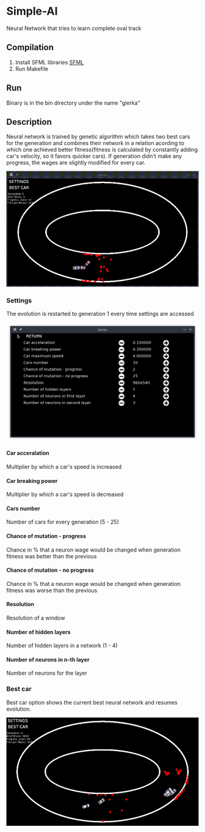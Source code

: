 # Simple-AI

Neural Network that tries to learn complete oval track

## Compilation
1. Install SFML libraries
[SFML](https://www.sfml-dev.org/tutorials/2.5/start-linux.php)
2. Run Makefile

## Run
Binary is in the bin directory under the name "gierka"

## Description

Neural network is trained by genetic algorithm which takes two best cars for the generation and combines their network in a relation acording to which one achieved better fitness(fitness is calculated by constantly adding car's velocity, so it favors quicker cars). If generation didn't make any progress, the wages are slightly modified for every car.

![play](readme_img/play.gif)

### Settings

The evolution is restarted to generation 1 every time settings are accessed

![settings](readme_img/settings.png)

#### Car acceralation
Multiplier by which a car's speed is increased

#### Car breaking power
Multiplier by which a car's speed is decreased

#### Cars number
Number of cars for every generation (5 - 25)

#### Chance of mutation - progress
Chance in % that a neuron wage would be changed when generation fitness was better than the previous

#### Chance of mutation - no progress
Chance in % that a neuron wage would be changed when generation fitness was worse than the previous

#### Resolution
Resolution of a window

#### Number of hidden layers
Number of hidden layers in a network (1 - 4)

#### Number of neurons in n-th layer
Number of neurons for the layer

### Best car
Best car option shows the current best neural network and resumes evolution.

![best car](readme_img/bestcar.gif)